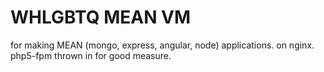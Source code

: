 WHLGBTQ MEAN VM
===============
for making MEAN (mongo, express, angular, node) applications. on nginx. php5-fpm thrown in for good measure.
